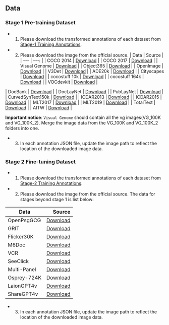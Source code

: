 ## Data

### Stage 1 Pre-training Dataset

- 1. Please download the transformed annotations of each dataset from [Stage-1 Training Annotations]().

- 2. Please download the image from the official source.
| Data | Source |
| --- |  ---: |
| COCO 2014 | [Download](http://images.cocodataset.org/zips/train2014.zip) |
| COCO 2017 | [Download](http://images.cocodataset.org/zips/train2017.zip) |
| Visual Genome | [Download](https://opendatalab.com/OpenDataLab/Visual_Genome_Dataset_V1_dot_2) |
| Object365 | [Download](https://www.objects365.org/) |
| OpenImage | [Download](https://storage.googleapis.com/openimages/web/download_v7.html) |
| V3Det | [Download](https://v3det.openxlab.org.cn/) |
| ADE20k | [Download](http://data.csail.mit.edu/places/ADEchallenge/ADEChallengeData2016.zip) |
| Cityscapes | [Download](https://www.cityscapes-dataset.com/downloads/) |
| cocostuff 10k | [Download](http://calvin.inf.ed.ac.uk/wp-content/uploads/data/cocostuffdataset/cocostuff-10k-v1.1.zip) |
| cocostuff 164k | [Download](https://github.com/nightrome/cocostuff#downloads) |
| VOCdevkit | [Download](http://host.robots.ox.ac.uk/pascal/VOC/voc2010/VOCtrainval_03-May-2010.tar) |

| DocBank | [Download](https://doc-analysis.github.io/docbank-page/) |
| DocLayNet | [Download](https://huggingface.co/datasets/ds4sd/DocLayNet) |
| PubLayNet | [Download](https://developer.ibm.com/exchanges/data/all/publaynet/) |
| CurvedSynText150k | [Download](https://github.com/aim-uofa/AdelaiDet/blob/master/datasets/README.md) |
| ICDAR2013 | [Download](https://rrc.cvc.uab.es/?ch=2) |
| ICDAR2015 | [Download](https://drive.google.com/file/d/1J94245rU-s7KTecNQRD3KXG04ICZhL9z/view?usp=sharing) |
| MLT2017 | [Download](https://universityofadelaide.box.com/s/qu2wctdcsxh73bb94krdredpmx9nzf8m) |
| MLT2019 | [Download](https://rrc.cvc.uab.es/?ch=15&com=downloads) |
| TotalText | [Download](https://github.com/cs-chan/Total-Text-Dataset) |
| AITW | [Download](https://github.com/google-research/google-research/tree/master/android_in_the_wild) |

**Important notice**: `Visual Genome` should contain all the vg images(VG_100K and VG_100K_2). Merge the image data from the VG_100K and VG_100K_2 folders into one.

- 3. In each annotation JSON file, update the image path to reflect the location of the downloaded image data.


### Stage 2 Fine-tuning Dataset

- 1. Please download the transformed annotations of each dataset from [Stage-2 Training Annotations]().

- 2. Please download the image from the official source. The data for stages beyond stage 1 is list below:

| Data | Source |
| --- |  ---: |
| OpenPsgGCG | [Download](https://github.com/mbzuai-oryx/groundingLMM/blob/main/docs/datasets.md) |
| GRIT | [Download](https://huggingface.co/datasets/zzliang/GRIT) |
| Flicker30K | [Download](https://shannon.cs.illinois.edu/DenotationGraph/) |
| M6Doc | [Download](https://github.com/HCIILAB/M6Doc/tree/main) |
| VCR | [Download](https://visualcommonsense.com/download/) |
| SeeClick | [Download](https://github.com/njucckevin/SeeClick/tree/main) |
| Multi-Panel | [Download]() |
| Osprey-724K | [Download](https://huggingface.co/datasets/AntGroup-MI/Osprey-724K) |
| LaionGPT4v | [Download](https://huggingface.co/datasets/laion/gpt4v-dataset) |
| ShareGPT4v | [Download](https://huggingface.co/datasets/Lin-Chen/ShareGPT4V) |

- 3. In each annotation JSON file, update the image path to reflect the location of the downloaded image data.

<!-- **Important notice**:  -->



